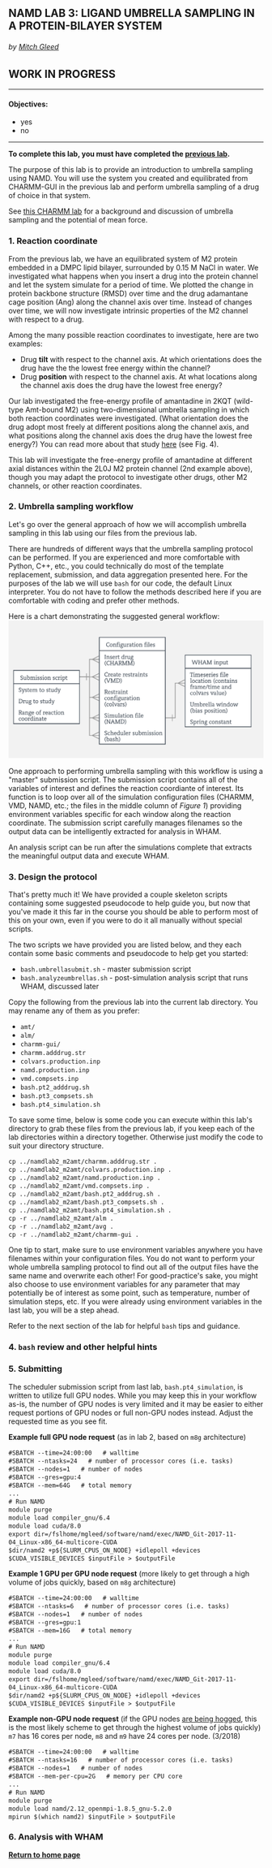 ## NAMD LAB 3: LIGAND UMBRELLA SAMPLING IN A PROTEIN-BILAYER SYSTEM 
###### by [Mitch Gleed](https://www.linkedin.com/in/mitchell-gleed-65a8b03b/)

## WORK IN PROGRESS

---

#### Objectives:
- yes
- no

---

**To complete this lab, you must have completed the [previous lab](https://busathlab.github.io/mdlab/namd_lab2.html).**

The purpose of this lab is to provide an introduction to umbrella sampling using NAMD. You will use the system you created and equilibrated from CHARMM-GUI in the previous lab and perform umbrella sampling of a drug of choice in that system. 

See [this CHARMM lab](https://busathlab.github.io/mdlab/lab6.html) for a background and discussion of umbrella sampling and the potential of mean force.

### 1. Reaction coordinate

From the previous lab, we have an equilibrated system of M2 protein embedded in a DMPC lipid bilayer, surrounded by 0.15 M NaCl in water. We investigated what happens when you insert a drug into the protein channel and let the system simulate for a period of time. We plotted the change in protein backbone structure (RMSD) over time and the drug adamantane cage position (Ang) along the channel axis over time. Instead of changes over time, we will now investigate intrinsic properties of the M2 channel with respect to a drug. 

Among the many possible reaction coordinates to investigate, here are two examples:
- Drug **tilt** with respect to the channel axis. At which orientations does the drug have the the lowest free energy within the channel?
- Drug **position** with respect to the channel axis. At what locations along the channel axis does the drug have the lowest free energy?

Our lab investigated the free-energy profile of amantadine in 2KQT (wild-type Amt-bound M2) using two-dimensional umbrella sampling in which both reaction coordinates were investigated. (What orientation does the drug adopt most freely at different positions along the channel axis, and what positions along the channel axis does the drug have the lowest free energy?) You can read more about that study [here](http://busathlab.byu.edu/Portals/135/Gleed%20et%20al%202015.pdf) (see Fig. 4).

This lab will investigate the free-energy profile of amantadine at different axial distances within the 2L0J M2 protein channel (2nd example above), though you may adapt the protocol to investigate other drugs, other M2 channels, or other reaction coordinates.  

### 2. Umbrella sampling workflow

Let's go over the general approach of how we will accomplish umbrella sampling in this lab using our files from the previous lab.

There are hundreds of different ways that the umbrella sampling protocol can be performed. If you are experienced and more comfortable with Python, C++, etc., you could technically do most of the template replacement, submission, and data aggregation presented here. For the purposes of the lab we will use `bash` for our code, the default Linux interpreter. You do not have to follow the methods described here if you are comfortable with coding and prefer other methods.

Here is a chart demonstrating the suggested general workflow:
![alt text](https://github.com/busathlab/mdlab/raw/master/images/namd03_f01.png "Figure 1")

One approach to performing umbrella sampling with this workflow is using a "master" submission script. The submission script contains all of the variables of interest and defines the reaction coordiante of interest. Its function is to loop over all of the simulation configuration files (CHARMM, VMD, NAMD, etc.; the files in the middle column of *Figure 1*) providing environment variables specific for each window along the reaction coordinate. The submission script carefully manages filenames so the output data can be intelligently extracted for analysis in WHAM.

An analysis script can be run after the simulations complete that extracts the meaningful output data and execute WHAM.

### 3. Design the protocol 

That's pretty much it! We have provided a couple skeleton scripts containing some suggested pseudocode to help guide you, but now that you've made it this far in the course you should be able to perform most of this on your own, even if you were to do it all manually without special scripts. 

The two scripts we have provided you are listed below, and they each contain some basic comments and pseudocode to help get you started:
- `bash.umbrellasubmit.sh` - master submission script 
- `bash.analyzeumbrellas.sh` - post-simulation analysis script that runs WHAM, discussed later 

Copy the following from the previous lab into the current lab directory. You may rename any of them as you prefer:
- `amt/`
- `alm/`
- `charmm-gui/`
- `charmm.adddrug.str`
- `colvars.production.inp`
- `namd.production.inp` 
- `vmd.compsets.inp` 
- `bash.pt2_adddrug.sh`
- `bash.pt3_compsets.sh`
- `bash.pt4_simulation.sh`

To save some time, below is some code you can execute within this lab's directory to grab these files from the previous lab, if you keep each of the lab directories within a directory together. Otherwise just modify the code to suit your directory structure.
```shell 
cp ../namdlab2_m2amt/charmm.adddrug.str .
cp ../namdlab2_m2amt/colvars.production.inp .
cp ../namdlab2_m2amt/namd.production.inp . 
cp ../namdlab2_m2amt/vmd.compsets.inp . 
cp ../namdlab2_m2amt/bash.pt2_adddrug.sh .
cp ../namdlab2_m2amt/bash.pt3_compsets.sh .
cp ../namdlab2_m2amt/bash.pt4_simulation.sh .
cp -r ../namdlab2_m2amt/alm .
cp -r ../namdlab2_m2amt/avg .
cp -r ../namdlab2_m2amt/charmm-gui .
```

One tip to start, make sure to use environment variables anywhere you have filenames within your configuration files. You do not want to perform your whole umbrella sampling protocol to find out all of the output files have the same name and overwrite each other! For good-practice's sake, you might also choose to use environment variables for any parameter that may potentially be of interest as some point, such as temperature, number of simulation steps, etc. If you were already using environment variables in the last lab, you will be a step ahead.

Refer to the next section of the lab for helpful `bash` tips and guidance.

### 4. `bash` review and other helpful hints


### 5. Submitting 

The scheduler submission script from last lab, `bash.pt4_simulation`, is written to utilize full GPU nodes. While you may keep this in your workflow as-is, the number of GPU nodes is very limited and it may be easier to either request portions of GPU nodes or full non-GPU nodes instead. Adjust the requested time as you see fit. 

**Example full GPU node request** (as in lab 2, based on `m8g` architecture)
```shell 
#SBATCH --time=24:00:00   # walltime
#SBATCH --ntasks=24   # number of processor cores (i.e. tasks)
#SBATCH --nodes=1   # number of nodes
#SBATCH --gres=gpu:4
#SBATCH --mem=64G   # total memory
...
# Run NAMD 
module purge
module load compiler_gnu/6.4
module load cuda/8.0
export dir=/fslhome/mgleed/software/namd/exec/NAMD_Git-2017-11-04_Linux-x86_64-multicore-CUDA
$dir/namd2 +p${SLURM_CPUS_ON_NODE} +idlepoll +devices $CUDA_VISIBLE_DEVICES $inputFile > $outputFile
```

**Example 1 GPU per GPU node request** (more likely to get through a high volume of jobs quickly, based on `m8g` architecture)
```shell 
#SBATCH --time=24:00:00   # walltime
#SBATCH --ntasks=6   # number of processor cores (i.e. tasks)
#SBATCH --nodes=1   # number of nodes
#SBATCH --gres=gpu:1
#SBATCH --mem=16G   # total memory
...
# Run NAMD 
module purge
module load compiler_gnu/6.4
module load cuda/8.0
export dir=/fslhome/mgleed/software/namd/exec/NAMD_Git-2017-11-04_Linux-x86_64-multicore-CUDA
$dir/namd2 +p${SLURM_CPUS_ON_NODE} +idlepoll +devices $CUDA_VISIBLE_DEVICES $inputFile > $outputFile
```

**Example non-GPU node request** (if the GPU nodes [are being hogged](https://marylou.byu.edu/utilization/), this is the most likely scheme to get through the highest volume of jobs quickly) `m7` has 16 cores per node, `m8` and `m9` have 24 cores per node. (3/2018)
```shell 
#SBATCH --time=24:00:00   # walltime
#SBATCH --ntasks=16   # number of processor cores (i.e. tasks)
#SBATCH --nodes=1   # number of nodes
#SBATCH --mem-per-cpu=2G   # memory per CPU core
...
# Run NAMD 
module purge 
module load namd/2.12_openmpi-1.8.5_gnu-5.2.0
mpirun $(which namd2) $inputFile > $outputFile
```

### 6. Analysis with WHAM 






**[Return to home page](https://busathlab.github.io/mdlab/index.html)**